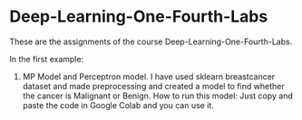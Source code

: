 # Deep-Learning-One-Fourth-Labs

These are the assignments of the course Deep-Learning-One-Fourth-Labs. 

In the first example: 
1. MP Model and Perceptron model.
I have used sklearn breastcancer dataset and made preprocessing and created a model to find whether the cancer is Malignant or Benign.
How to run this model:
Just copy and paste the code in Google Colab and you can use it.
